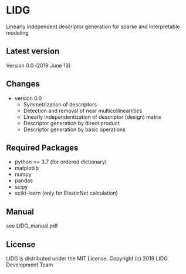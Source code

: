 # LIDG
Linearly independent descriptor generation for sparse and interpretable modeling

## Latest version
Version 0.0 (2019 June 13)

## Changes
* version 0.0
    - Symmetrization of descriptors
    - Detection and removal of near multicollinearlities 
    - Linearly independentization of descriptor (design) matrix
    - Descriptor generation by direct product 
    - Descriptor generation by basic operations

## Required Packages
- python >= 3.7 (for ordered dictionary)
- matplotlib
- numpy
- pandas
- scipy
- scikt-learn (only for ElasticNet calculation)

## Manual
see LIDG_manual.pdf

## License
LIDG is distributed under the MIT License.
Copyright (c) 2019 LIDG Development Team
